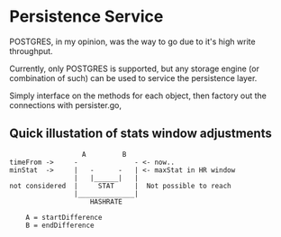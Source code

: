 Persistence Service
===================

POSTGRES, in my opinion, was the way to go due to it's high write throughput.

Currently, only POSTGRES is supported, but any storage engine (or combination of such) can be used to service the persistence layer.

Simply interface on the methods for each object, then factory out the connections with persister.go,

## Quick illustation of stats window adjustments

                      A         B
    timeFrom ->	    -              - <- now..
    minStat  ->     |   -      -   | <- maxStat in HR window
                    |   |______|   |
    not considered  |     STAT     |  Not possible to reach
                    |______________|
                        HASHRATE

        A = startDifference
        B = endDifference